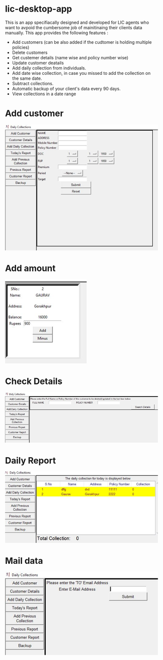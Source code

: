 # lic-desktop-app

This is an app specifiacally designed and developed for LIC agents who want to avpoid the cumbersome job of mainitinaing their clients data manually.
This app provides the following features :
- Add customers (can be also added if the cudtomer is holding multiple policies)
- Delete customers
- Get custemer details (name wise and policy number wise)
- Update customer deatails
- Add daily collection from individuals.
- Add date wise collection, in case you missed to add the collection on the same date.
- Subtract collections.
- Automatic backup of your client's data every 90 days.
- View collections in a date range

# Add customer
![Example Output](./Images/Add_Customer.JPG)

# Add amount
![Example Output](./Images/Add_AmountCollected.JPG)

# Check Details
![Example Output](./Images/Check_details.JPG)

# Daily Report
![Example Output](./Images/Daily_Report.JPG)

# Mail data
![Example Output](./Images/Mail_data.JPG)
